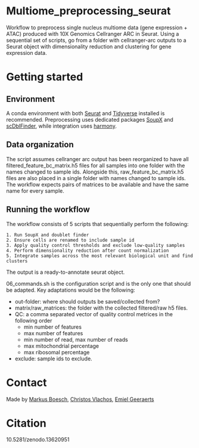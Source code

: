 # Multiome_preprocessing_seurat

Workflow to preprocess single nucleus multiome data (gene expression + ATAC) produced with 10X Genomics Cellranger ARC in Seurat. Using a sequential set of scripts, go from a folder with cellranger-arc outputs to a Seurat object with dimensionality reduction and clustering for gene expression data.


# Getting started

## Environment

A conda environment with both [Seurat](https://satijalab.org/seurat/) and [Tidyverse](https://www.tidyverse.org/) installed is recommended. Preprocessing uses dedicated packages [SoupX](https://github.com/constantAmateur/SoupX) and [scDblFinder](https://bioconductor.org/packages/release/bioc/html/scDblFinder.html), while integration uses [harmony](https://github.com/immunogenomics/harmony).

## Data organization

The script assumes cellranger arc output has been reorganized to have all filtered_feature_bc_matrix.h5 files for all samples into one folder with the names changed to sample ids. Alongside this, raw_feature_bc_matrix.h5 files are also placed in a single folder with names changed to sample ids. The workflow expects pairs of matrices to be available and have the same name for every sample.

## Running the workflow

The workflow consists of 5 scripts that sequentially perform the following:

    1. Run SoupX and doublet finder
    2. Ensure cells are renamed to include sample id
    3. Apply quality control thresholds and exclude low-quality samples
    4. Perform dimensionality reduction after count normalization
    5. Integrate samples across the most relevant biological unit and find clusters

The output is a ready-to-annotate seurat object.

06_commands.sh is the configuration script and is the only one that should be adapted. Key adaptations would be the following:

* out-folder: where should outputs be saved/collected from?
* matrix/raw_matrices: the folder with the collected filtered/raw h5 files.
* QC: a comma separated vector of quality control metrices in the following order
    * min number of features
    * max number of features
    * min number of read, max number of reads
    * max mitochondrial percentage
    * max ribosomal percentage
* exclude: sample ids to exclude.

# Contact

Made by [Markus Boesch](markus.boesch@kuleuven.be), [Christos Vlachos](), [Emiel Geeraerts](emiel.geeraerts@kuleuven.be)

# Citation
10.5281/zenodo.13620951
